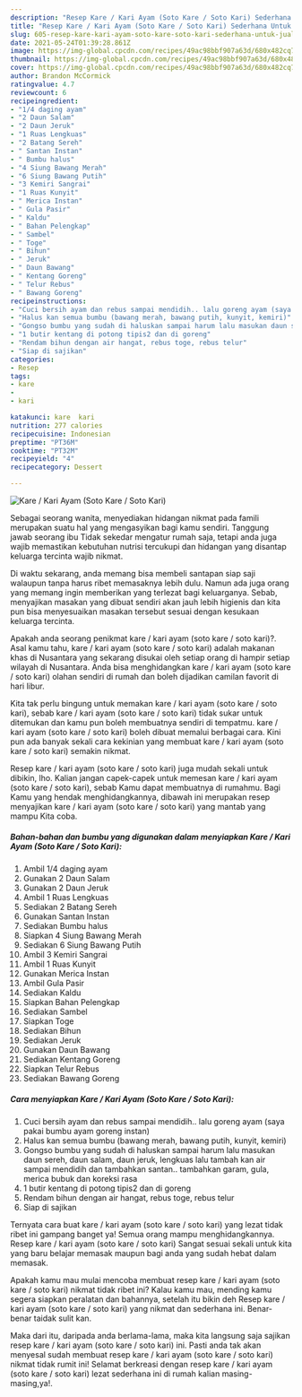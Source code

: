 ```yaml
---
description: "Resep Kare / Kari Ayam (Soto Kare / Soto Kari) Sederhana Untuk Jualan"
title: "Resep Kare / Kari Ayam (Soto Kare / Soto Kari) Sederhana Untuk Jualan"
slug: 605-resep-kare-kari-ayam-soto-kare-soto-kari-sederhana-untuk-jualan
date: 2021-05-24T01:39:28.861Z
image: https://img-global.cpcdn.com/recipes/49ac98bbf907a63d/680x482cq70/kare-kari-ayam-soto-kare-soto-kari-foto-resep-utama.jpg
thumbnail: https://img-global.cpcdn.com/recipes/49ac98bbf907a63d/680x482cq70/kare-kari-ayam-soto-kare-soto-kari-foto-resep-utama.jpg
cover: https://img-global.cpcdn.com/recipes/49ac98bbf907a63d/680x482cq70/kare-kari-ayam-soto-kare-soto-kari-foto-resep-utama.jpg
author: Brandon McCormick
ratingvalue: 4.7
reviewcount: 6
recipeingredient:
- "1/4 daging ayam"
- "2 Daun Salam"
- "2 Daun Jeruk"
- "1 Ruas Lengkuas"
- "2 Batang Sereh"
- " Santan Instan"
- " Bumbu halus"
- "4 Siung Bawang Merah"
- "6 Siung Bawang Putih"
- "3 Kemiri Sangrai"
- "1 Ruas Kunyit"
- " Merica Instan"
- " Gula Pasir"
- " Kaldu"
- " Bahan Pelengkap"
- " Sambel"
- " Toge"
- " Bihun"
- " Jeruk"
- " Daun Bawang"
- " Kentang Goreng"
- " Telur Rebus"
- " Bawang Goreng"
recipeinstructions:
- "Cuci bersih ayam dan rebus sampai mendidih.. lalu goreng ayam (saya pakai bumbu ayam goreng instan)"
- "Halus kan semua bumbu (bawang merah, bawang putih, kunyit, kemiri)"
- "Gongso bumbu yang sudah di haluskan sampai harum lalu masukan daun sereh, daun salam, daun jeruk, lengkuas lalu tambah kan air sampai mendidih dan tambahkan santan.. tambahkan garam, gula, merica bubuk dan koreksi rasa"
- "1 butir kentang di potong tipis2 dan di goreng"
- "Rendam bihun dengan air hangat, rebus toge, rebus telur"
- "Siap di sajikan"
categories:
- Resep
tags:
- kare
- 
- kari

katakunci: kare  kari 
nutrition: 277 calories
recipecuisine: Indonesian
preptime: "PT36M"
cooktime: "PT32M"
recipeyield: "4"
recipecategory: Dessert

---
```



![Kare / Kari Ayam (Soto Kare / Soto Kari)](https://img-global.cpcdn.com/recipes/49ac98bbf907a63d/680x482cq70/kare-kari-ayam-soto-kare-soto-kari-foto-resep-utama.jpg)

Sebagai seorang wanita, menyediakan hidangan nikmat pada famili merupakan suatu hal yang mengasyikan bagi kamu sendiri. Tanggung jawab seorang ibu Tidak sekedar mengatur rumah saja, tetapi anda juga wajib memastikan kebutuhan nutrisi tercukupi dan hidangan yang disantap keluarga tercinta wajib nikmat.

Di waktu  sekarang, anda memang bisa membeli santapan siap saji walaupun tanpa harus ribet memasaknya lebih dulu. Namun ada juga orang yang memang ingin memberikan yang terlezat bagi keluarganya. Sebab, menyajikan masakan yang dibuat sendiri akan jauh lebih higienis dan kita pun bisa menyesuaikan masakan tersebut sesuai dengan kesukaan keluarga tercinta. 



Apakah anda seorang penikmat kare / kari ayam (soto kare / soto kari)?. Asal kamu tahu, kare / kari ayam (soto kare / soto kari) adalah makanan khas di Nusantara yang sekarang disukai oleh setiap orang di hampir setiap wilayah di Nusantara. Anda bisa menghidangkan kare / kari ayam (soto kare / soto kari) olahan sendiri di rumah dan boleh dijadikan camilan favorit di hari libur.

Kita tak perlu bingung untuk memakan kare / kari ayam (soto kare / soto kari), sebab kare / kari ayam (soto kare / soto kari) tidak sukar untuk ditemukan dan kamu pun boleh membuatnya sendiri di tempatmu. kare / kari ayam (soto kare / soto kari) boleh dibuat memalui berbagai cara. Kini pun ada banyak sekali cara kekinian yang membuat kare / kari ayam (soto kare / soto kari) semakin nikmat.

Resep kare / kari ayam (soto kare / soto kari) juga mudah sekali untuk dibikin, lho. Kalian jangan capek-capek untuk memesan kare / kari ayam (soto kare / soto kari), sebab Kamu dapat membuatnya di rumahmu. Bagi Kamu yang hendak menghidangkannya, dibawah ini merupakan resep menyajikan kare / kari ayam (soto kare / soto kari) yang mantab yang mampu Kita coba.

<!--inarticleads1-->

##### Bahan-bahan dan bumbu yang digunakan dalam menyiapkan Kare / Kari Ayam (Soto Kare / Soto Kari):

1. Ambil 1/4 daging ayam
1. Gunakan 2 Daun Salam
1. Gunakan 2 Daun Jeruk
1. Ambil 1 Ruas Lengkuas
1. Sediakan 2 Batang Sereh
1. Gunakan  Santan Instan
1. Sediakan  Bumbu halus
1. Siapkan 4 Siung Bawang Merah
1. Sediakan 6 Siung Bawang Putih
1. Ambil 3 Kemiri Sangrai
1. Ambil 1 Ruas Kunyit
1. Gunakan  Merica Instan
1. Ambil  Gula Pasir
1. Sediakan  Kaldu
1. Siapkan  Bahan Pelengkap
1. Sediakan  Sambel
1. Siapkan  Toge
1. Sediakan  Bihun
1. Sediakan  Jeruk
1. Gunakan  Daun Bawang
1. Sediakan  Kentang Goreng
1. Siapkan  Telur Rebus
1. Sediakan  Bawang Goreng




<!--inarticleads2-->

##### Cara menyiapkan Kare / Kari Ayam (Soto Kare / Soto Kari):

1. Cuci bersih ayam dan rebus sampai mendidih.. lalu goreng ayam (saya pakai bumbu ayam goreng instan)
1. Halus kan semua bumbu (bawang merah, bawang putih, kunyit, kemiri)
1. Gongso bumbu yang sudah di haluskan sampai harum lalu masukan daun sereh, daun salam, daun jeruk, lengkuas lalu tambah kan air sampai mendidih dan tambahkan santan.. tambahkan garam, gula, merica bubuk dan koreksi rasa
1. 1 butir kentang di potong tipis2 dan di goreng
1. Rendam bihun dengan air hangat, rebus toge, rebus telur
1. Siap di sajikan




Ternyata cara buat kare / kari ayam (soto kare / soto kari) yang lezat tidak ribet ini gampang banget ya! Semua orang mampu menghidangkannya. Resep kare / kari ayam (soto kare / soto kari) Sangat sesuai sekali untuk kita yang baru belajar memasak maupun bagi anda yang sudah hebat dalam memasak.

Apakah kamu mau mulai mencoba membuat resep kare / kari ayam (soto kare / soto kari) nikmat tidak ribet ini? Kalau kamu mau, mending kamu segera siapkan peralatan dan bahannya, setelah itu bikin deh Resep kare / kari ayam (soto kare / soto kari) yang nikmat dan sederhana ini. Benar-benar taidak sulit kan. 

Maka dari itu, daripada anda berlama-lama, maka kita langsung saja sajikan resep kare / kari ayam (soto kare / soto kari) ini. Pasti anda tak akan menyesal sudah membuat resep kare / kari ayam (soto kare / soto kari) nikmat tidak rumit ini! Selamat berkreasi dengan resep kare / kari ayam (soto kare / soto kari) lezat sederhana ini di rumah kalian masing-masing,ya!.

